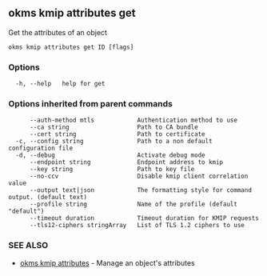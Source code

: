 ## okms kmip attributes get

Get the attributes of an object

```
okms kmip attributes get ID [flags]
```

### Options

```
  -h, --help   help for get
```

### Options inherited from parent commands

```
      --auth-method mtls            Authentication method to use
      --ca string                   Path to CA bundle
      --cert string                 Path to certificate
  -c, --config string               Path to a non default configuration file
  -d, --debug                       Activate debug mode
      --endpoint string             Endpoint address to kmip
      --key string                  Path to key file
      --no-ccv                      Disable kmip client correlation value
      --output text|json            The formatting style for command output. (default text)
      --profile string              Name of the profile (default "default")
      --timeout duration            Timeout duration for KMIP requests
      --tls12-ciphers stringArray   List of TLS 1.2 ciphers to use
```

### SEE ALSO

* [okms kmip attributes](okms_kmip_attributes.md)	 - Manage an object's attributes

